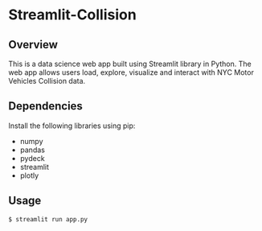 # Streamlit-Collision
## Overview
This is a data science web app built using Streamlit library in Python. The web app allows users load, explore, visualize and interact with NYC Motor Vehicles Collision data.

## Dependencies
Install the following libraries using pip:
* numpy
* pandas
* pydeck
* streamlit
* plotly

## Usage
``$ streamlit run app.py``